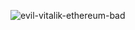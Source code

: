 
![evil-vitalik-ethereum-bad](https://github.com/CapdeO/CapdeO/assets/103727616/42d709bd-cf10-4d90-a35e-5ea4ead943d3)
